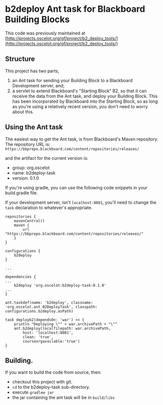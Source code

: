 # b2deploy Ant task for Blackboard Building Blocks

This code was previously maintained at [http://projects.oscelot.org/gf/project/b2_deploy_tools/](http://projects.oscelot.org/gf/project/b2_deploy_tools/)


## Structure
This project has two parts,

1. an Ant task for sending your Building Block to a Blackboard Development server, and;
2. a servlet to extend Blackboard's "Starting Block" B2, so that it can receive the data from the Ant task, and deploy your Building Block.  This has been incorporated by Blackboard into the Starting Block, so as long as you're using a relatively recent version, you don't need to worry about this.


## Using the Ant task

The easiest way to get the Ant task, is from Blackboard's Maven repository. 
The repository URL is: ````https://bbprepo.blackboard.com/content/repositories/releases/````

and the artifact for the current version is: 
* group: org.oscelot
* name: b2deploy-task
* version: 0.1.0

If you're using gradle, you can use the following code snippets in your build.gradle file.

If your development server, isn't ````localhost:8081````, you'll need
to change the ````task```` declaration to whatever's appropriate.

````
repositories {
    mavenCentral()
    maven {
        url "https://bbprepo.blackboard.com/content/repositories/releases/"
    }
}

configurations {
    b2deploy
}

...

dependencies {
...
    b2deploy 'org.oscelot:b2deploy-task:0.1.0'
...
}

ant.taskdef(name: 'b2deploy', classname: 'org.oscelot.ant.B2DeployTask', classpath: configurations.b2deploy.asPath)

task deployb2(dependsOn: 'war') << {
    println "Deploying \"" + war.archivePath + "\""
    ant.b2deploy(localfilepath: war.archivePath,
        host: 'localhost:8081',
        clean: 'true',
        courseorgavailable:'true')
}

````

## Building.
If you want to build the code from source, then:
* checkout this project with git.
* ````cd```` to the b2deploy-task sub-directory.
* execute ````gradlew jar````
* the jar containing the ant task will be in ````build/libs````